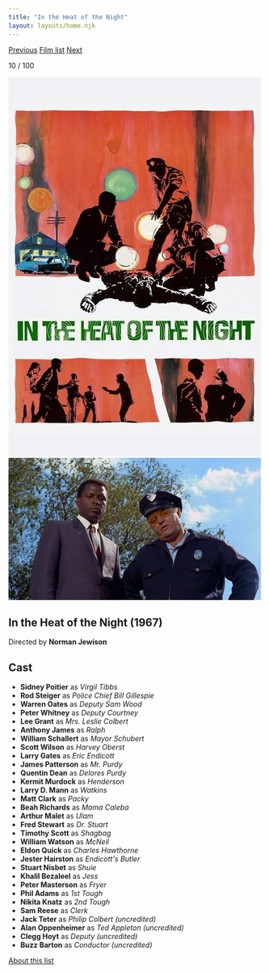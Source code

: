```yaml
---
title: "In the Heat of the Night"
layout: layouts/home.njk
---
```


<nav class="films">
  <a class="prev" href="../barefoot-in-the-park">Previous</a>
  <a href="../">Film list</a>
  <a class="next" href="../2001-a-space-odyssey">Next</a>
</nav>

<p>10 / 100</p>

<article class="film">
  <div class="backdrop-and-poster">
    <img class="poster" src="../films/posters/in-the-heat-of-the-night.jpg" alt="">
    <img class="backdrop" src="../films/backdrops/in-the-heat-of-the-night.jpg" alt="">
  </div>

  <h1>In the Heat of the Night (1967)</h1>

  <p class="director">
    Directed by <strong>Norman Jewison</strong>
  </p>


  <h2>
    Cast
  </h2>
  <ul>
    <li><strong>Sidney Poitier</strong> as <em>Virgil Tibbs</em></li>
<li><strong>Rod Steiger</strong> as <em>Police Chief Bill Gillespie</em></li>
<li><strong>Warren Oates</strong> as <em>Deputy Sam Wood</em></li>
<li><strong>Peter Whitney</strong> as <em>Deputy Courtney</em></li>
<li><strong>Lee Grant</strong> as <em>Mrs. Leslie Colbert</em></li>
<li><strong>Anthony James</strong> as <em>Ralph</em></li>
<li><strong>William Schallert</strong> as <em>Mayor Schubert</em></li>
<li><strong>Scott Wilson</strong> as <em>Harvey Oberst</em></li>
<li><strong>Larry Gates</strong> as <em>Eric Endicott</em></li>
<li><strong>James Patterson</strong> as <em>Mr. Purdy</em></li>
<li><strong>Quentin Dean</strong> as <em>Delores Purdy</em></li>
<li><strong>Kermit Murdock</strong> as <em>Henderson</em></li>
<li><strong>Larry D. Mann</strong> as <em>Watkins</em></li>
<li><strong>Matt Clark</strong> as <em>Packy</em></li>
<li><strong>Beah Richards</strong> as <em>Mama Caleba</em></li>
<li><strong>Arthur Malet</strong> as <em>Ulam</em></li>
<li><strong>Fred Stewart</strong> as <em>Dr. Stuart</em></li>
<li><strong>Timothy Scott</strong> as <em>Shagbag</em></li>
<li><strong>William Watson</strong> as <em>McNeil</em></li>
<li><strong>Eldon Quick</strong> as <em>Charles Hawthorne</em></li>
<li><strong>Jester Hairston</strong> as <em>Endicott's Butler</em></li>
<li><strong>Stuart Nisbet</strong> as <em>Shuie</em></li>
<li><strong>Khalil Bezaleel</strong> as <em>Jess</em></li>
<li><strong>Peter Masterson</strong> as <em>Fryer</em></li>
<li><strong>Phil Adams</strong> as <em>1st Tough</em></li>
<li><strong>Nikita Knatz</strong> as <em>2nd Tough</em></li>
<li><strong>Sam Reese</strong> as <em>Clerk</em></li>
<li><strong>Jack Teter</strong> as <em>Philip Colbert (uncredited)</em></li>
<li><strong>Alan Oppenheimer</strong> as <em>Ted Appleton (uncredited)</em></li>
<li><strong>Clegg Hoyt</strong> as <em>Deputy (uncredited)</em></li>
<li><strong>Buzz Barton</strong> as <em>Conductor (uncredited)</em></li>
  </ul>
</article>
<footer>
  <a href="../about">About this list</a>
</footer>
